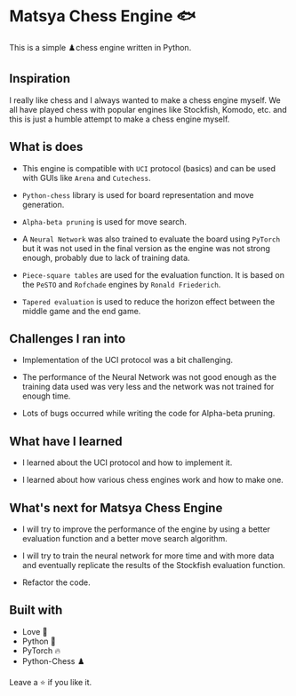 # Matsya Chess Engine 🐟

This is a simple ♟️chess engine written in Python.

## Inspiration

I really like chess and I always wanted to make a chess engine myself. We all have played chess with popular engines like Stockfish, Komodo, etc. and this is just a humble attempt to make a chess engine myself.

## What is does

- This engine is compatible with `UCI` protocol (basics) and can be used with GUIs like `Arena` and `Cutechess`.

- `Python-chess` library is used for board representation and move generation.  

- `Alpha-beta pruning` is used for move search.

- A `Neural Network` was also trained to evaluate the board using `PyTorch` but it was not used in the final version as the engine was not strong enough, probably due to lack of training data.

- `Piece-square tables` are used for the evaluation function. It is based on the `PeSTO` and `Rofchade` engines by `Ronald Friederich`.  

- `Tapered evaluation` is used to reduce the horizon effect between the middle game and the end game.

## Challenges I ran into

- Implementation of the UCI protocol was a bit challenging.  

- The performance of the Neural Network was not good enough as the training data used was very less and the network was not trained for enough time.

- Lots of bugs occurred while writing the code for Alpha-beta pruning.

## What have I learned

- I learned about the UCI protocol and how to implement it.

- I learned about how various chess engines work and how to make one.

## What's next for Matsya Chess Engine

- I will try to improve the performance of the engine by using a better evaluation function and a better move search algorithm.

- I will try to train the neural network for more time and with more data and eventually replicate the results of the Stockfish evaluation function.

- Refactor the code.

## Built with

- Love 💖
- Python 🐍
- PyTorch 🔥
- Python-Chess ♟️

Leave a ⭐ if you like it.
